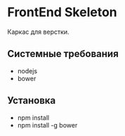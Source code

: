# FrontEnd Skeleton

Каркас для верстки.

## Системные требования
- nodejs
- bower

## Установка
- npm install
- npm install -g bower
